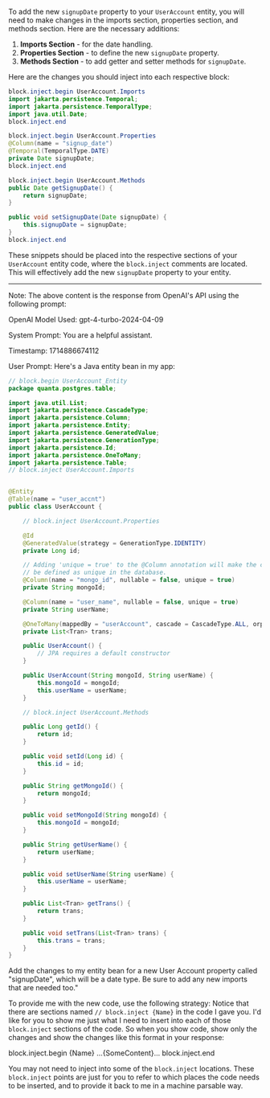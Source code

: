 To add the new `signupDate` property to your `UserAccount` entity, you will need to make changes in the imports section, properties section, and methods section. Here are the necessary additions:

1. **Imports Section** - for the date handling.
2. **Properties Section** - to define the new `signupDate` property.
3. **Methods Section** - to add getter and setter methods for `signupDate`.

Here are the changes you should inject into each respective block:

```java
block.inject.begin UserAccount.Imports
import jakarta.persistence.Temporal;
import jakarta.persistence.TemporalType;
import java.util.Date;
block.inject.end

block.inject.begin UserAccount.Properties
@Column(name = "signup_date")
@Temporal(TemporalType.DATE)
private Date signupDate;
block.inject.end

block.inject.begin UserAccount.Methods
public Date getSignupDate() {
    return signupDate;
}

public void setSignupDate(Date signupDate) {
    this.signupDate = signupDate;
}
block.inject.end
```

These snippets should be placed into the respective sections of your `UserAccount` entity code, where the `block.inject` comments are located. This will effectively add the new `signupDate` property to your entity.


____________________________________________________________________________________
Note: The above content is the response from OpenAI's API using the following prompt:

OpenAI Model Used: gpt-4-turbo-2024-04-09

System Prompt: You are a helpful assistant.

Timestamp: 1714886674112

User Prompt: Here's a Java entity bean in my app:

```java
// block.begin UserAccount_Entity
package quanta.postgres.table;

import java.util.List;
import jakarta.persistence.CascadeType;
import jakarta.persistence.Column;
import jakarta.persistence.Entity;
import jakarta.persistence.GeneratedValue;
import jakarta.persistence.GenerationType;
import jakarta.persistence.Id;
import jakarta.persistence.OneToMany;
import jakarta.persistence.Table;
// block.inject UserAccount.Imports


@Entity
@Table(name = "user_accnt")
public class UserAccount {

    // block.inject UserAccount.Properties

    @Id
    @GeneratedValue(strategy = GenerationType.IDENTITY)
    private Long id;

    // Adding 'unique = true' to the @Column annotation will make the column
    // be defined as unique in the database.
    @Column(name = "mongo_id", nullable = false, unique = true)
    private String mongoId;

    @Column(name = "user_name", nullable = false, unique = true)
    private String userName;

    @OneToMany(mappedBy = "userAccount", cascade = CascadeType.ALL, orphanRemoval = true)
    private List<Tran> trans;

    public UserAccount() {
        // JPA requires a default constructor
    }

    public UserAccount(String mongoId, String userName) {
        this.mongoId = mongoId;
        this.userName = userName;
    }

    // block.inject UserAccount.Methods

    public Long getId() {
        return id;
    }

    public void setId(Long id) {
        this.id = id;
    }

    public String getMongoId() {
        return mongoId;
    }

    public void setMongoId(String mongoId) {
        this.mongoId = mongoId;
    }

    public String getUserName() {
        return userName;
    }

    public void setUserName(String userName) {
        this.userName = userName;
    }

    public List<Tran> getTrans() {
        return trans;
    }

    public void setTrans(List<Tran> trans) {
        this.trans = trans;
    }
}

```

Add the changes to my entity bean for a new User Account property called "signupDate", which will be a date type. Be sure to add any new imports that are needed too."

To provide me with the new code, use the following strategy: 
Notice that there are sections named `// block.inject {Name}` in the code I gave you. 
I'd like for you to show me just what I need to insert into each of those `block.inject` sections of the code. 
So when you show code, show only the changes and show the changes like this format in your response:

block.inject.begin {Name}
...{SomeContent}...
block.inject.end

You may not need to inject into some of the `block.inject` locations. 
These `block.inject` points are just for you to refer to which places the code needs to be inserted, and to provide it back to me in a machine parsable way.

